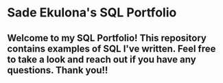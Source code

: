 # Sade Ekulona's SQL Portfolio

## Welcome to my SQL Portfolio! This repository contains examples of SQL I've written. Feel free to take a look and reach out if you have any questions. Thank you!!

